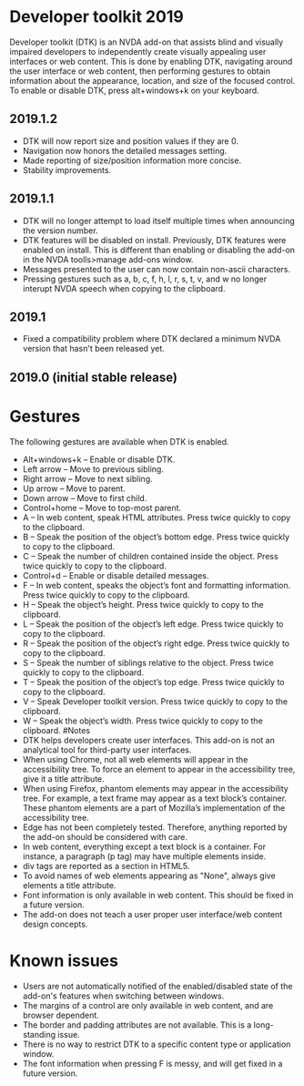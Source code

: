 # Developer toolkit 2019
Developer toolkit (DTK) is an NVDA add-on that assists blind and visually impaired developers to independently create visually appealing user interfaces or web content. This is done by enabling DTK, navigating around the user interface or web content, then performing gestures to obtain information about the appearance, location, and size of the focused control. To enable or disable DTK, press alt+windows+k on your keyboard.
## 2019.1.2

* DTK will now report size and position values if they are 0.
* Navigation now honors the detailed messages setting.
* Made reporting of size/position information more concise.
* Stability improvements.


## 2019.1.1
* DTK will no longer attempt to load itself multiple times when announcing the version number.
* DTK features will be disabled on install. Previously, DTK features were enabled on install. This is different than enabling or disabling the add-on in the NVDA toolls>manage add-ons window.
* Messages presented to the user can now contain non-ascii characters.
* Pressing gestures such as a, b, c, f, h, l, r, s, t, v, and w no longer interupt NVDA speech when copying to the clipboard.

## 2019.1
* Fixed a compatibility problem where DTK declared a minimum NVDA version that hasn't been released yet.
## 2019.0 (initial stable release)
# Gestures
The following gestures are available when DTK is enabled.

* Alt+windows+k – Enable or disable DTK.
* Left arrow – Move to previous sibling.
* Right arrow – Move to next sibling.
* Up arrow – Move to parent.
* Down arrow – Move to first child.
* Control+home – Move to top-most parent.
* A – In web content, speak HTML attributes. Press twice quickly to copy to the clipboard.
* B – Speak the position of the object’s bottom edge. Press twice quickly to copy to the clipboard.
* C – Speak the number of children contained inside the object. Press twice quickly to copy to the clipboard.
* Control+d – Enable or disable detailed messages.
* F – In web content, speaks the object’s font and formatting information. Press twice quickly to copy to the clipboard.
* H – Speak the object’s height. Press twice quickly to copy to the clipboard.
* L – Speak the position of the object’s left edge. Press twice quickly to copy to the clipboard.
* R – Speak the position of the object’s right edge. Press twice quickly to copy to the clipboard.
* S – Speak the number of siblings relative to the object. Press twice quickly to copy to the clipboard.
* T – Speak the position of the object’s top edge. Press twice quickly to copy to the clipboard.
* V – Speak Developer toolkit version. Press twice quickly to copy to the clipboard.
* W – Speak the object’s width. Press twice quickly to copy to the clipboard.
#Notes
* DTK helps developers create user interfaces. This add-on is not an analytical tool for third-party user interfaces.
* When using Chrome, not all web elements will appear in the accessibility tree. To force an element to appear in the accessibility tree, give it a title attribute.
* When using Firefox, phantom elements may appear in the accessibility tree. For example, a text frame may appear as a text block’s container. These phantom elements are a part of Mozilla’s implementation of the accessibility tree.
* Edge has not been completely tested. Therefore, anything reported by the add-on should be considered with care.
* In web content, everything except a text block is a container. For instance, a paragraph (p tag) may have multiple elements inside.
* div tags are reported as a section in HTML5.
* To avoid names of web elements appearing as "None", always give elements a title attribute.
* Font information is only available in web content. This should be fixed in a future version.
* The add-on does not teach a user proper user interface/web content design concepts.
# Known issues
* Users are not automatically notified of the enabled/disabled state of the add-on's features when switching between windows.
* The margins of a control are only available in web content, and are browser dependent.
* The border and padding attributes are not available. This is a long-standing issue.
* There is no way to restrict DTK to a specific content type or application window.
* The font information when pressing F is messy, and will get fixed in a future version.
